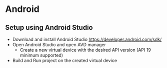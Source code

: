 # Android

## Setup using Android Studio

- Download and install Android Studio https://developer.android.com/sdk/
- Open Android Studio and open AVD manager
    - Create a new virtual device with the desired API version (API 19 minimum supported)
- Build and Run project on the created virtual device
